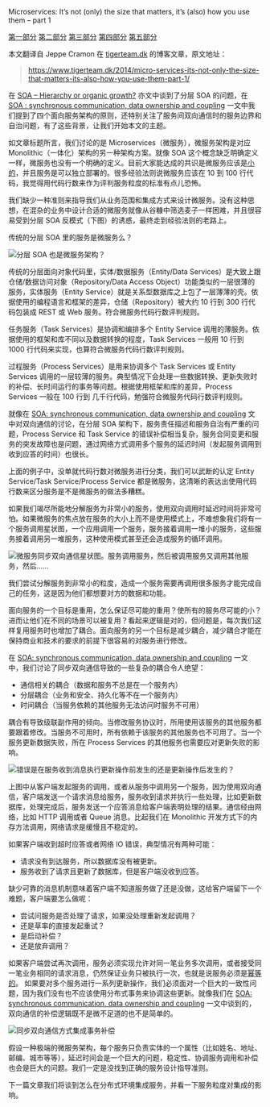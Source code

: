 ﻿Microservices: It’s not (only) the size that matters, it’s (also) how you use them – part 1

[第一部分](https://github.com/hotjk/translation/blob/master/microservices/micro-services-its-not-only-the-size-that-matters-its-also-how-you-use-them-part-1.md)
[第二部分](https://github.com/hotjk/translation/blob/master/microservices/micro-services-its-not-only-the-size-that-matters-its-also-how-you-use-them-part-2.md)
[第三部分](https://github.com/hotjk/translation/blob/master/microservices/micro-services-its-not-only-the-size-that-matters-its-also-how-you-use-them-part-3.md)
[第四部分](https://github.com/hotjk/translation/blob/master/microservices/micro-services-its-not-only-the-size-that-matters-its-also-how-you-use-them-part-4.md)
[第五部分](https://github.com/hotjk/translation/blob/master/microservices/micro-services-its-not-only-the-size-that-matters-its-also-how-you-use-them-part-5.md)

本文翻译自 Jeppe Cramon 在 [tigerteam.dk](https://www.tigerteam.dk) 的博客文章，原文地址：

> https://www.tigerteam.dk/2014/micro-services-its-not-only-the-size-that-matters-its-also-how-you-use-them-part-1/

在 [SOA – Hierarchy or organic growth?](http://www.tigerteam.dk/2014/soa-hierarchy-or-organic-growth/) 亦文中谈到了分层 SOA 的问题，在 [SOA : synchronous communication, data ownership and coupling](http://www.tigerteam.dk/2014/soa-synchronous-communication-data-ownership-and-coupling/) 一文中我们提到了四个面向服务架构的原则，还特别关注了服务间双向通信时的服务边界和自治问题，有了这些背景，让我们开始本文的主题。

如文章标题所言，我们讨论的是 Microservices（微服务），微服务架构是对应 Monolithic（一体化）架构的另一种架构方案。就像 SOA 这个概念缺乏明确定义一样，微服务也没有一个明确的定义。目前大家能达成的共识是微服务应该是[小的](http://oredev.org/2013/wed-fri-conference/implementing-micro-service-architectures)，并且服务是可以独立部署的。很多经验法则说微服务应该在 10 到 100 行代码，我觉得用代码行数来作为评判服务粒度的标准有点儿恐怖。

我们缺少一种准则来指导我们从业务范围和集成方式来设计微服务。没有这种思想，在混杂的业务中设计合适的微服务就像从谷糠中筛选麦子一样困难，并且很容易受到分层 SOA 反模式（下图）的诱惑，最终走到经验法则的老路上。

传统的分层 SOA 里的服务是微服务么？

![分层 SOA 也是微服务架构？](https://www.tigerteam.dk/wp-content/uploads/2014/01/Layered-SOA.png "分层 SOA 也是微服务架构？")

传统的分层面向对象代码里，实体/数据服务（Entity/Data Services）是大致上跟仓储/数据访问对象（Repository/Data Access Object）功能类似的一层很薄的服务，实体服务（Entity Service）就是关系型数据库之上包了一层薄薄的壳。依据使用的编程语言和框架的差异，仓储（Repository）被大约 10 行到 300 行代码包装成 REST 或 Web 服务。符合微服务代码行数评判规则。

任务服务（Task Services）是协调和编排多个 Entity Service 调用的薄服务。依据使用的框架和库不同以及数据转换的程度，Task Services 一般用 10 行到 1000 行代码来实现，也算符合微服务代码行数评判规则。

过程服务（Process Services）是用来协调多个 Task Services 或 Entity Services 调用的一层较薄的服务。典型情况下会处理一些数据转换、更新失败时的补偿、长时间运行的事务等问题。根据使用框架和库的差异，Process Services 一般在 100 行到 几千行代码，勉强符合微服务代码行数评判规则。

就像在 [SOA: synchronous communication, data ownership and coupling](http://www.tigerteam.dk/2014/soa-synchronous-communication-data-ownership-and-coupling/) 文中对双向通信的讨论，在分层 SOA 架构下，服务责任描述和服务自治有严重的问题，Process Service 和 Task Service 的错误补偿相当复杂，服务合同变更和服务的突发故障也是问题，通过网络方式调用多个服务的延迟时间（发起服务调用到收到应答的时间）也很长。

上面的例子中，没单就代码行数对微服务进行分类，我们可以武断的认定 Entity Service/Task Service/Process Service 都是微服务，这清晰的表达出使用代码行数来区分服务是不是微服务的做法多糟糕。

如果我们竭尽所能地分解服务为非常小的服务，使用双向调用时延迟时间将非常可怕。如果微服务的焦点放在服务的大小上而不是使用模式上，不难想象我们将有一个服务调用星状图，一个应用调用一个服务，服务接着调用一堆小的服务，这些服务接着调用另一堆服务，这种使用模式甚至还会造成服务的循环调用。

![微服务同步双向通信星状图。服务调用服务，然后被调用服务又调用其他服务，然后……](https://www.tigerteam.dk/wp-content/uploads/2014/02/Microservices_star.png "微服务同步双向通信星状图。服务调用服务，然后被调用服务又调用其他服务，然后……")

我们尝试分解服务到非常小的粒度，造成一个服务需要再调用很多服务才能完成自己的任务，这是因为他们都想要对方的数据和功能。

面向服务的一个目标是重用，怎么保证尽可能的重用？使所有的服务尽可能的小？进而让他们在不同的场景可以被复用？看起来逻辑是对的，但问题是，每次我们这样复用服务时也增加了耦合。面向服务的另一个目标是减少耦合，减少耦合才能在保持商业和技术的要求的前提下很容易的对服务进行修改。

在 [SOA: synchronous communication, data ownership and coupling](http://www.tigerteam.dk/2014/soa-synchronous-communication-data-ownership-and-coupling/) 一文中，我们讨论了同步双向通信导致的一些复杂的耦合令人绝望：

- 通信相关的耦合（数据和服务不总是在一个服务内）
- 分层耦合（业务和安全、持久化等不在一个服务内）
- 时间耦合（当服务依赖的其他服务无法访问时服务不可用）

耦合有导致级联副作用的倾向。当修改服务协议时，所用使用该服务的其他服务都要跟着修改。当服务不可用时，所有依赖于该服务的其他服务也不可用了。当一个服务更新数据失败，所在 Process Services 的其他服务也需要应对更新失败的影响。

![错误是在服务收到消息执行更新操作前发生的还是更新操作后发生的？](http://www.tigerteam.dk/wp-content/uploads/2014/02/Service-call-failing.png "错误是在服务收到消息执行更新操作前发生的还是更新操作后发生的？")

上图中从客户端发起服务的调用，或者从服务中调用另一个服务，因为使用双向通信，客户端发送一个请求消息给服务，服务收到请求并执行一些处理，比如更新数据库，处理完成后，服务发送一个应答消息给客户端表明处理的结果。通信经由网络，比如 HTTP 调用或者 Queue 消息。比起我们在 Monolithic 开发方式下的内存方法调用，网络请求是缓慢且不稳定的。

如果客户端收到超时应答或者网络 IO 错误，典型情况有两种可能：

-  请求没有到达服务，所以数据库没有被更新。
-  服务收到了请求且更新了数据库，但是客户端没收到应答。

缺少可靠的消息机制意味着客户端不知道服务做了还是没做，这给客户端留下一个难题，客户端要怎么做呢：

-  尝试问服务是否处理了请求，如果没处理重新发起调用？
-  还是草率的直接发起重试？
-  是启动补偿？
-  还是放弃调用？

如果客户端尝试再次调用，服务必须实现允许对同一笔业务多次调用，或者接受同一笔业务相同的请求消息，仍然保证业务只被执行一次，也就是说服务必须是[幂等的](http://en.wikipedia.org/wiki/Idempotence#Computer_science_meaning)。
如果要对多个服务进行一系列更新操作，我们必须面对一个巨大的一致性问题，因为我们没有也不应该使用分布式事务来协调这些更新。就像我们在 [SOA: synchronous communication, data ownership and coupling](http://www.tigerteam.dk/2014/soa-synchronous-communication-data-ownership-and-coupling/) 一文中谈到的，双向通信的补偿逻辑既不是微不足道的也不是简单的。

![同步双向通信方式集成事务补偿](http://www.tigerteam.dk/wp-content/uploads/2014/02/synchronous-SOA-orchestration.png "同步双向通信方式集成事务补偿")

假设一种极端的微服务架构，每个服务只负责实体的一个属性（比如姓名、地址、邮编、城市等等），延迟时间会是一个巨大的问题，稳定性、协调服务调用和补偿也会是巨大的问题。我们一定是没找到正确的服务设计指导准则。

下一篇文章我们将谈到怎么在分布式环境集成服务，并看一下服务粒度对集成的影响。